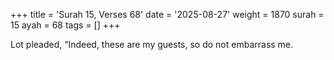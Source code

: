 +++
title = 'Surah 15, Verses 68'
date = '2025-08-27'
weight = 1870
surah = 15
ayah = 68
tags = []
+++

Lot pleaded, “Indeed, these are my guests, so do not embarrass me.